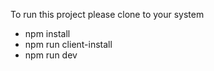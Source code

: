 To run this project please clone to your system

- npm install
- npm run client-install
- npm run dev
